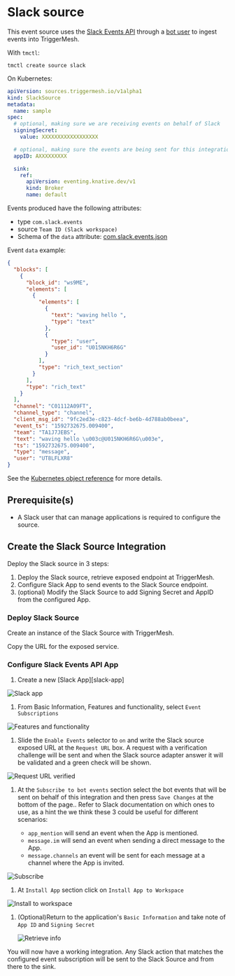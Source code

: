 # Slack source

This event source uses the [Slack Events API][slack-events-api] through a [bot user][slack-bot-user] to ingest events into TriggerMesh.

With `tmctl`:

```
tmctl create source slack
```

On Kubernetes:

```yaml
apiVersion: sources.triggermesh.io/v1alpha1
kind: SlackSource
metadata:
  name: sample
spec:
  # optional, making sure we are receiving events on behalf of Slack
  signingSecret:
    value: XXXXXXXXXXXXXXXXXX

  # optional, making sure the events are being sent for this integration
  appID: AXXXXXXXXX

  sink:
    ref:
      apiVersion: eventing.knative.dev/v1
      kind: Broker
      name: default
```

Events produced have the following attributes:

* type `com.slack.events`
* source `Team ID (Slack workspace)`
* Schema of the `data` attribute: [com.slack.events.json](https://raw.githubusercontent.com/triggermesh/triggermesh/main/schemas/com.slack.events.json)

Event `data` example:

```json
{
  "blocks": [
    {
      "block_id": "ws9ME",
      "elements": [
        {
          "elements": [
            {
              "text": "waving hello ",
              "type": "text"
            },
            {
              "type": "user",
              "user_id": "U015NKH6R6G"
            }
          ],
          "type": "rich_text_section"
        }
      ],
      "type": "rich_text"
    }
  ],
  "channel": "C01112A09FT",
  "channel_type": "channel",
  "client_msg_id": "9fc2ed3e-c823-4dcf-be6b-4d788ab0beea",
  "event_ts": "1592732675.009400",
  "team": "TA1J7JEBS",
  "text": "waving hello \u003c@U015NKH6R6G\u003e",
  "ts": "1592732675.009400",
  "type": "message",
  "user": "UT8LFLXR8"
}
```

See the [Kubernetes object reference](../../reference/sources/#sources.triggermesh.io/v1alpha1.SlackSource) for more details.

## Prerequisite(s)

- A Slack user that can manage applications is required to configure the source.

## Create the Slack Source Integration

Deploy the Slack source in 3 steps:

1. Deploy the Slack source, retrieve exposed endpoint at TriggerMesh.
1. Configure Slack App to send events to the Slack Source endpoint.
1. (optional) Modify the Slack Source to add Signing Secret and AppID from the configured App.

### Deploy Slack Source

Create an instance of the Slack Source with TriggerMesh.

Copy the URL for the exposed service.

### Configure Slack Events API App

1. Create a new [Slack App][slack-app]

![Slack app](../assets/images/slack-source/01createslackapp.png)

1. From Basic Information, Features and functionality, select `Event Subscriptions`

  ![Features and functionality](../assets/images/slack-source/02featuresandfunctionality.png)

1. Slide the `Enable Events` selector to `on` and write the Slack source exposed URL at the `Request URL` box. A request with a verification challenge will be sent and when the Slack source adapter answer it will be validated and a green check will be shown.

  ![Request URL verified](../assets/images/slack-source/03requestverify.png)

1. At the `Subscribe to bot events` section select the bot events that will be sent on behalf of this integration and then press `Save Changes` at the bottom of the page.. Refer to Slack documentation on which ones to use, as a hint the we think these 3 could be useful for different scenarios:

   - `app_mention` will send an event when the App is mentioned.
   - `message.im` will send an event when sending a direct message to the App.
   - `message.channels` an event will be sent for each message at a channel where the App is invited.

  ![Subscribe](../assets/images/slack-source/04subscribe.png)

1. At `Install App` section click on `Install App to Workspace`

  ![Install to workspace](../assets/images/slack-source/05install.png)

1. (Optional)Return to the application's `Basic Information` and take note of `App ID` and `Signing Secret`

    ![Retrieve info](../assets/images/slack-source/06appinfo.png)

You will now have a working integration. Any Slack action that matches the configured event subscription will be sent to the Slack Source and from there to the sink.

[slack-events-api]: https://api.slack.com/events-api
[slack-bot-user]: https://api.slack.com/bot-users
[wrapped-event]: https://api.slack.com/types/event
